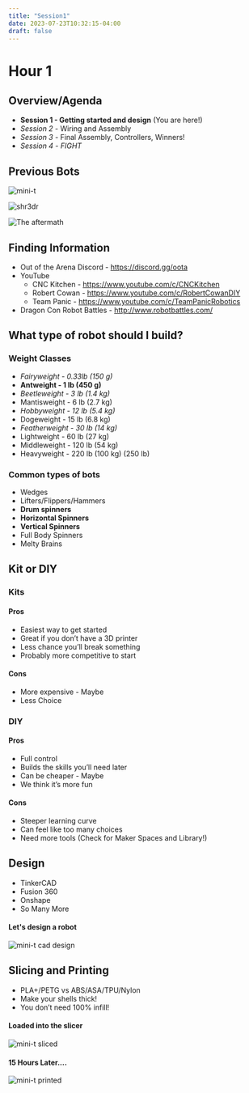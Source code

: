 ```yaml
---
title: "Session1"
date: 2023-07-23T10:32:15-04:00
draft: false
---
```


#  Hour 1
## Overview/Agenda

* **Session 1 - Getting started and design** (You are here!)
* *Session 2* - Wiring and Assembly
* *Session 3* - Final Assembly, Controllers, Winners!
* *Session 4* - *FIGHT*

## Previous Bots

![mini-t](images/mini-t.jpg)

![shr3dr](images/shr3dr.jpg)

![The aftermath](images/2022Bots.jpg)

## Finding Information

* Out of the Arena Discord - https://discord.gg/oota 
* YouTube 
  * CNC Kitchen - https://www.youtube.com/c/CNCKitchen 
  * Robert Cowan - https://www.youtube.com/c/RobertCowanDIY 
  * Team Panic - https://www.youtube.com/c/TeamPanicRobotics 
* Dragon Con Robot Battles - http://www.robotbattles.com/ 

## What type of robot should I build?

### Weight Classes

* *Fairyweight - 0.33lb (150 g)*
* **Antweight - 1 lb (450 g)**
* *Beetleweight - 3 lb (1.4 kg)*
* Mantisweight - 6 lb (2.7 kg)
* *Hobbyweight - 12 lb (5.4 kg)*
* Dogeweight - 15 lb (6.8 kg)
* *Featherweight - 30 lb (14 kg)*
* Lightweight - 60 lb (27 kg)
* Middleweight - 120 lb (54 kg)
* Heavyweight - 220 lb (100 kg) (250 lb)

### Common types of bots

* Wedges
* Lifters/Flippers/Hammers
* **Drum spinners**
* **Horizontal Spinners**
* **Vertical Spinners**
* Full Body Spinners 
* Melty Brains

## Kit or DIY

### Kits
#### Pros
* Easiest way to get started
* Great if you don’t have a 3D printer
* Less chance you’ll break something
* Probably more competitive to start
#### Cons
* More expensive - Maybe
* Less Choice

### DIY
#### Pros
* Full control
* Builds the skills you’ll need later
* Can be cheaper - Maybe
* We think it’s more fun

#### Cons
* Steeper learning curve
* Can feel like too many choices
* Need more tools (Check for Maker Spaces and Library!)

## Design
* TinkerCAD
* Fusion 360
* Onshape
* So Many More
####  Let's design a robot
![mini-t cad design](images/mini-t-cad.jpg)


##  Slicing and Printing
* PLA+/PETG vs ABS/ASA/TPU/Nylon
* Make your shells thick!
* You don’t need 100% infill!
#### Loaded into the slicer
![mini-t sliced](images/sliced.png)
#### 15 Hours Later....
![mini-t printed](images/printed.jpg)



